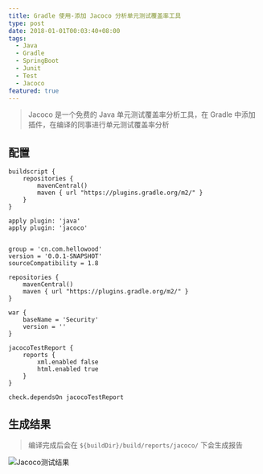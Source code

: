 ```yaml
---
title: Gradle 使用-添加 Jacoco 分析单元测试覆盖率工具
type: post
date: 2018-01-01T00:03:40+08:00
tags:
  - Java
  - Gradle
  - SpringBoot
  - Junit
  - Test
  - Jacoco
featured: true
---
```


> Jacoco 是一个免费的 Java 单元测试覆盖率分析工具，在 Gradle 中添加插件，在编译的同事进行单元测试覆盖率分析

## 配置

```
buildscript {
    repositories {
        mavenCentral()
        maven { url "https://plugins.gradle.org/m2/" }
    }
}

apply plugin: 'java'
apply plugin: 'jacoco'


group = 'cn.com.hellowood'
version = '0.0.1-SNAPSHOT'
sourceCompatibility = 1.8

repositories {
    mavenCentral()
    maven { url "https://plugins.gradle.org/m2/" }
}

war {
    baseName = 'Security'
    version = ''
}

jacocoTestReport {
    reports {
        xml.enabled false
        html.enabled true
    }
}

check.dependsOn jacocoTestReport
```

## 生成结果

> 编译完成后会在 `${buildDir}/build/reports/jacoco/` 下会生成报告

![Jacoco测试结果](http://img.blog.csdn.net/20171207221854097?watermark/2/text/aHR0cDovL2Jsb2cuY3Nkbi5uZXQvdTAxMzM2MDg1MA==/font/5a6L5L2T/fontsize/400/fill/I0JBQkFCMA==/dissolve/70/gravity/SouthEast)
